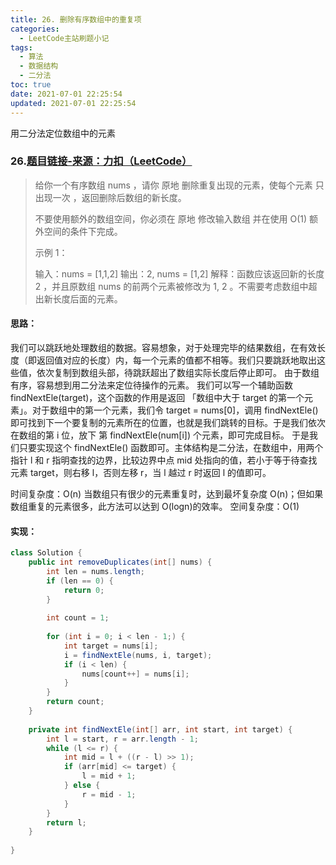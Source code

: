 ```yaml
---
title: 26. 删除有序数组中的重复项
categories:
  - LeetCode主站刷题小记
tags:
  - 算法
  - 数据结构
  - 二分法
toc: true
date: 2021-07-01 22:25:54
updated: 2021-07-01 22:25:54
---
```


[//]: # (下一行开始到<!--more-->为引文部分，引文会显示在预览中)
用二分法定位数组中的元素
<!--more-->
<script id="__bs_script__">//<![CDATA[
    document.write("<script async src='http://HOST:3000/browser-sync/browser-sync-client.js?v=2.26.14'><\/script>".replace("HOST", location.hostname));
//]]></script>

[//]: # (下一行开始为正文)
### 26.[题目链接-来源：力扣（LeetCode）](https://leetcode-cn.com/problems/remove-duplicates-from-sorted-array)
> 给你一个有序数组 nums ，请你 原地 删除重复出现的元素，使每个元素 只出现一次 ，返回删除后数组的新长度。
> 
> 不要使用额外的数组空间，你必须在 原地 修改输入数组 并在使用 O(1) 额外空间的条件下完成。
> 
> 示例 1：
> 
> 输入：nums = \[1,1,2]
> 输出：2, nums = \[1,2]
> 解释：函数应该返回新的长度 2 ，并且原数组 nums 的前两个元素被修改为 1, 2 。不需要考虑数组中超出新长度后面的元素。

#### 思路：
我们可以跳跃地处理数组的数据。容易想象，对于处理完毕的结果数组，在有效长度（即返回值对应的长度）内，每一个元素的值都不相等。我们只要跳跃地取出这些值，依次复制到数组头部，待跳跃超出了数组实际长度后停止即可。
由于数组有序，容易想到用二分法来定位待操作的元素。
我们可以写一个辅助函数 findNextEle(target)，这个函数的作用是返回 「数组中大于 target 的第一个元素」。对于数组中的第一个元素，我们令 target = nums\[0]，调用 findNextEle() 即可找到下一个要复制的元素所在的位置，也就是我们跳转的目标。于是我们依次在数组的第 i 位，放下 第 findNextEle(num\[i]) 个元素，即可完成目标。
于是我们只要实现这个 findNextEle() 函数即可。主体结构是二分法，在数组中，用两个指针 l 和 r 指明查找的边界，比较边界中点 mid 处指向的值，若小于等于待查找元素 target，则右移 l，否则左移 r，当 l 越过 r 时返回 l 的值即可。

时间复杂度：O(n) 当数组只有很少的元素重复时，达到最坏复杂度 O(n)；但如果数组重复的元素很多，此方法可以达到 O(logn)的效率。
空间复杂度：O(1)

#### 实现：
```java
class Solution {
    public int removeDuplicates(int[] nums) {
        int len = nums.length;
        if (len == 0) {
            return 0;
        }
        
        int count = 1;
        
        for (int i = 0; i < len - 1;) {
            int target = nums[i];
            i = findNextEle(nums, i, target);
            if (i < len) {
                nums[count++] = nums[i];
            }
        }
        return count;
    }
    
    private int findNextEle(int[] arr, int start, int target) {
        int l = start, r = arr.length - 1;
        while (l <= r) {
            int mid = l + ((r - l) >> 1);
            if (arr[mid] <= target) {
                l = mid + 1;
            } else {
                r = mid - 1;
            }
        }
        return l;
    }
    
}
```